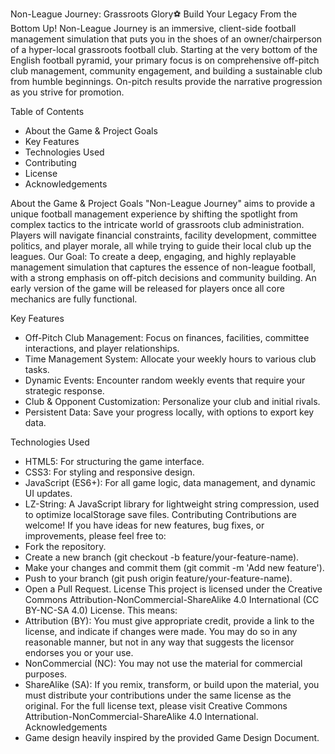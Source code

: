 Non-League Journey: Grassroots Glory⚽ 
Build Your Legacy From the Bottom Up!
Non-League Journey is an immersive, client-side football management simulation that puts you in the shoes of an owner/chairperson of a hyper-local grassroots football club. Starting at the very bottom of the English football pyramid, your primary focus is on comprehensive off-pitch club management, community engagement, and building a sustainable club from humble beginnings. On-pitch results provide the narrative progression as you strive for promotion.

Table of Contents

 * About the Game & Project Goals
 * Key Features
 * Technologies Used
 * Contributing
 * License
 * Acknowledgements

About the Game & Project Goals
"Non-League Journey" aims to provide a unique football management experience by shifting the spotlight from complex tactics to the intricate world of grassroots club administration. Players will navigate financial constraints, facility development, committee politics, and player morale, all while trying to guide their local club up the leagues.
Our Goal: To create a deep, engaging, and highly replayable management simulation that captures the essence of non-league football, with a strong emphasis on off-pitch decisions and community building. An early version of the game will be released for players once all core mechanics are fully functional.

Key Features 
 * Off-Pitch Club Management: Focus on finances, facilities, committee interactions, and player relationships.
 * Time Management System: Allocate your weekly hours to various club tasks.
 * Dynamic Events: Encounter random weekly events that require your strategic response.
 * Club & Opponent Customization: Personalize your club and initial rivals.
 * Persistent Data: Save your progress locally, with options to export key data.



Technologies Used
 * HTML5: For structuring the game interface.
 * CSS3: For styling and responsive design.
 * JavaScript (ES6+): For all game logic, data management, and dynamic UI updates.
 * LZ-String: A JavaScript library for lightweight string compression, used to optimize localStorage save files.
Contributing
Contributions are welcome! If you have ideas for new features, bug fixes, or improvements, please feel free to:
 * Fork the repository.
 * Create a new branch (git checkout -b feature/your-feature-name).
 * Make your changes and commit them (git commit -m 'Add new feature').
 * Push to your branch (git push origin feature/your-feature-name).
 * Open a Pull Request.
License
This project is licensed under the Creative Commons Attribution-NonCommercial-ShareAlike 4.0 International (CC BY-NC-SA 4.0) License.
This means:
 * Attribution (BY): You must give appropriate credit, provide a link to the license, and indicate if changes were made. You may do so in any reasonable manner, but not in any way that suggests the licensor endorses you or your use.
 * NonCommercial (NC): You may not use the material for commercial purposes.
 * ShareAlike (SA): If you remix, transform, or build upon the material, you must distribute your contributions under the same license as the original.
For the full license text, please visit Creative Commons Attribution-NonCommercial-ShareAlike 4.0 International.
Acknowledgements
 * Game design heavily inspired by the provided Game Design Document.
